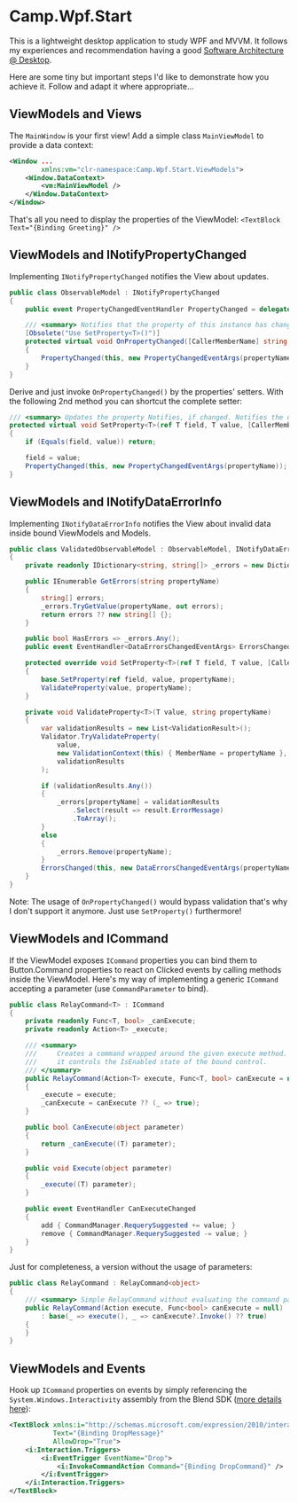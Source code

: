# Camp.Wpf.Start
This is a lightweight desktop application to study WPF and MVVM. It follows my experiences and recommendation having a good [Software Architecture @ Desktop](https://devsofa.blogspot.de/2017/01/software-architecture-desktop.html).

Here are some tiny but important steps I'd like to demonstrate how you achieve it. Follow and adapt it where appropriate...

## ViewModels and Views
The `MainWindow` is your first view! Add a simple class `MainViewModel` to provide a data context:

```xml
<Window ...
        xmlns:vm="clr-namespace:Camp.Wpf.Start.ViewModels">
    <Window.DataContext>
        <vm:MainViewModel />
    </Window.DataContext>
</Window>
```

That's all you need to display the properties of the ViewModel: `<TextBlock Text="{Binding Greeting}" />`

## ViewModels and INotifyPropertyChanged
Implementing `INotifyPropertyChanged` notifies the View about updates.
```cs
public class ObservableModel : INotifyPropertyChanged
{
    public event PropertyChangedEventHandler PropertyChanged = delegate { };

    /// <summary> Notifies that the property of this instance has changed. </summary>
    [Obsolete("Use SetProperty<T>()")]
    protected virtual void OnPropertyChanged([CallerMemberName] string propertyName = null)
    {
        PropertyChanged(this, new PropertyChangedEventArgs(propertyName));
    }
}
```
Derive and just invoke `OnPropertyChanged()` by the properties' setters. With the following 2nd method you can shortcut the complete setter:
```cs
/// <summary> Updates the property Notifies, if changed. Notifies the update afterwards. </summary>
protected virtual void SetProperty<T>(ref T field, T value, [CallerMemberName] string propertyName = null)
{
    if (Equals(field, value)) return;

    field = value;
    PropertyChanged(this, new PropertyChangedEventArgs(propertyName));
}
```

## ViewModels and INotifyDataErrorInfo
Implementing `INotifyDataErrorInfo` notifies the View about invalid data inside bound ViewModels and Models.
```cs
public class ValidatedObservableModel : ObservableModel, INotifyDataErrorInfo
{
    private readonly IDictionary<string, string[]> _errors = new Dictionary<string, string[]>();

    public IEnumerable GetErrors(string propertyName)
    {
        string[] errors;
        _errors.TryGetValue(propertyName, out errors);
        return errors ?? new string[] {};
    }

    public bool HasErrors => _errors.Any();
    public event EventHandler<DataErrorsChangedEventArgs> ErrorsChanged = delegate { };

    protected override void SetProperty<T>(ref T field, T value, [CallerMemberName] string propertyName = null)
    {
        base.SetProperty(ref field, value, propertyName);
        ValidateProperty(value, propertyName);
    }

    private void ValidateProperty<T>(T value, string propertyName)
    {
        var validationResults = new List<ValidationResult>();
        Validator.TryValidateProperty(
            value,
            new ValidationContext(this) { MemberName = propertyName },
            validationResults
        );

        if (validationResults.Any())
        {
            _errors[propertyName] = validationResults
                .Select(result => result.ErrorMessage)
                .ToArray();
        }
        else
        {
            _errors.Remove(propertyName);
        }
        ErrorsChanged(this, new DataErrorsChangedEventArgs(propertyName));
    }
}
```
Note: The usage of `OnPropertyChanged()` would bypass validation that's why I don't support it anymore. Just use `SetProperty()` furthermore!


## ViewModels and ICommand

If the ViewModel exposes `ICommand` properties you can bind them to Button.Command properties to react on Clicked events by calling methods inside the ViewModel. Here's my way of implementing a generic `ICommand` accepting a parameter (use `CommandParameter` to bind).
```cs
public class RelayCommand<T> : ICommand
{
    private readonly Func<T, bool> _canExecute;
    private readonly Action<T> _execute;

    /// <summary>
    ///     Creates a command wrapped around the given execute method. If canExecute is given,
    ///     it controls the IsEnabled state of the bound control.
    /// </summary>
    public RelayCommand(Action<T> execute, Func<T, bool> canExecute = null)
    {
        _execute = execute;
        _canExecute = canExecute ?? (_ => true);
    }

    public bool CanExecute(object parameter)
    {
        return _canExecute((T) parameter);
    }

    public void Execute(object parameter)
    {
        _execute((T) parameter);
    }

    public event EventHandler CanExecuteChanged
    {
        add { CommandManager.RequerySuggested += value; }
        remove { CommandManager.RequerySuggested -= value; }
    }
}
```
Just for completeness, a version without the usage of parameters:
```cs
public class RelayCommand : RelayCommand<object>
{
    /// <summary> Simple RelayCommand without evaluating the command parameter. </summary>
    public RelayCommand(Action execute, Func<bool> canExecute = null)
        : base(_ => execute(), _ => canExecute?.Invoke() ?? true)
    {
    }
}
```

## ViewModels and Events

Hook up `ICommand` properties on events by simply referencing the `System.Windows.Interactivity` assembly from the Blend SDK ([more details here](https://devsofa.blogspot.de/2017/05/viewmodels-and-events.html)):

```xml
<TextBlock xmlns:i="http://schemas.microsoft.com/expression/2010/interactivity"
           Text="{Binding DropMessage}"
           AllowDrop="True">
    <i:Interaction.Triggers>
        <i:EventTrigger EventName="Drop">
            <i:InvokeCommandAction Command="{Binding DropCommand}" />
        </i:EventTrigger>
    </i:Interaction.Triggers>
</TextBlock>
```